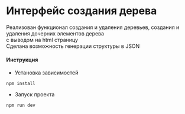 # Интерфейс создания дерева
Реализован функционал создания и удаления деревьев, создания и удаления дочерних элементов дерева<br/>
с выводом на html страницу<br/>
Сделана возможность генерации структуры в JSON<br/>
#### Инструкция<br/>
* Установка зависимостей 
```
npm install
```
* Запуск проекта
```
npm run dev
```
    
